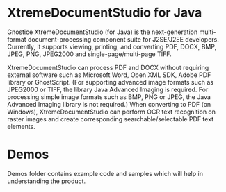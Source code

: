 # XtremeDocumentStudio for Java
Gnostice XtremeDocumentStudio (for Java) is the next-generation multi-format document-processing component suite for J2SE/J2EE developers. Currently, it supports viewing, printing, and converting PDF, DOCX, BMP, JPEG, PNG, JPEG2000 and single-page/multi-page TIFF.

XtremeDocumentStudio can process PDF and DOCX without requiring external software such as Microsoft Word, Open XML SDK, Adobe PDF library or GhostScript. (For supporting advanced image formats such as JPEG2000 or TIFF, the library Java Advanced Imaging is required. For processing simple image formats such as BMP, PNG or JPEG, the Java Advanced Imaging library is not required.) When converting to PDF (on Windows), XtremeDocumentStudio can perform OCR text recognition on raster images and create corresponding searchable/selectable PDF text elements.

# Demos
Demos folder contains example code and samples which will help in understanding the product.
